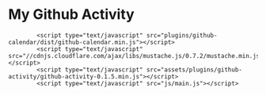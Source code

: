 # My Github Activity
<html>
    <head>
	  <!-- github calendar css -->
        <link rel="stylesheet" href="plugins/github-calendar/dist/github-calendar.css">
        <!-- github activity css -->    
        <link rel="stylesheet" href="//cdnjs.cloudflare.com/ajax/libs/octicons/2.0.2/octicons.min.css">
        <link rel="stylesheet" href="plugins/github-activity/github-activity-0.1.5.min.css">
    </head>
    <body>
        <div id="github-graph" class="github-graph"></div>           
        <div id="ghfeed" class="ghfeed"></div>    
	
    		<script type="text/javascript" src="plugins/github-calendar/dist/github-calendar.min.js"></script>
    		<script type="text/javascript" src="//cdnjs.cloudflare.com/ajax/libs/mustache.js/0.7.2/mustache.min.js"></script>
     		<script type="text/javascript" src="assets/plugins/github-activity/github-activity-0.1.5.min.js"></script>
     		<script type="text/javascript" src="js/main.js"></script> 
	 
</body>
</html>

